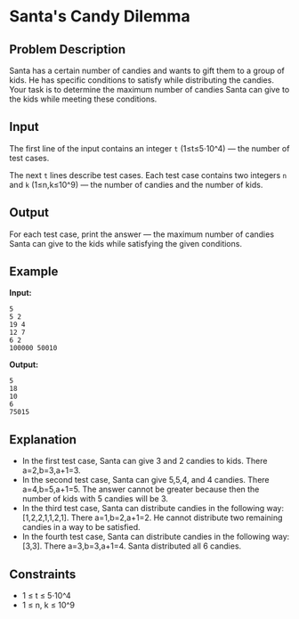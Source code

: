 # Santa's Candy Dilemma

## Problem Description

Santa has a certain number of candies and wants to gift them to a group of kids. He has specific conditions to satisfy while distributing the candies. Your task is to determine the maximum number of candies Santa can give to the kids while meeting these conditions.

## Input

The first line of the input contains an integer `t` (1≤t≤5⋅10^4) — the number of test cases.

The next `t` lines describe test cases. Each test case contains two integers `n` and `k` (1≤n,k≤10^9) — the number of candies and the number of kids.

## Output

For each test case, print the answer — the maximum number of candies Santa can give to the kids while satisfying the given conditions.

## Example

**Input:**

```
5
5 2
19 4
12 7
6 2
100000 50010
```


**Output:**

```
5
18
10
6
75015
```

## Explanation

- In the first test case, Santa can give 3 and 2 candies to kids. There a=2,b=3,a+1=3.
- In the second test case, Santa can give 5,5,4, and 4 candies. There a=4,b=5,a+1=5. The answer cannot be greater because then the number of kids with 5 candies will be 3.
- In the third test case, Santa can distribute candies in the following way: [1,2,2,1,1,2,1]. There a=1,b=2,a+1=2. He cannot distribute two remaining candies in a way to be satisfied.
- In the fourth test case, Santa can distribute candies in the following way: [3,3]. There a=3,b=3,a+1=4. Santa distributed all 6 candies.

## Constraints

- 1 ≤ t ≤ 5⋅10^4
- 1 ≤ n, k ≤ 10^9

